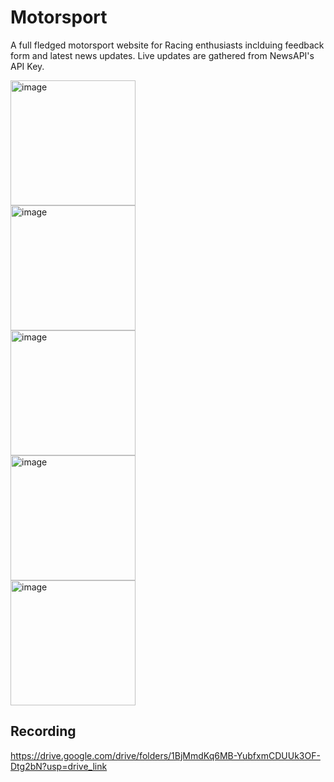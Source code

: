 # Motorsport

A full fledged motorsport website for Racing enthusiasts inclduing feedback form and latest news updates.
Live updates are gathered from NewsAPI's API Key.

<img width="200" alt="image" src="https://github.com/user-attachments/assets/a47236d6-2436-46c4-b431-46689b680207" /><br>
<img width="200" alt="image" src="https://github.com/user-attachments/assets/4a980ced-79fc-4ecd-9fee-d5b0ab95d3ac" /><br>
<img width="200" alt="image" src="https://github.com/user-attachments/assets/af47c8ad-6f2d-41f1-8801-8b49dc0bfdb7" /><br>
<img width="200" alt="image" src="https://github.com/user-attachments/assets/e2b5bb47-003b-4bb2-8ac8-7b2ab9379747" /><br>
<img width="200" alt="image" src="https://github.com/user-attachments/assets/147e5c46-dd1c-4e53-8801-569e64be303e" /><br>

## Recording
https://drive.google.com/drive/folders/1BjMmdKq6MB-YubfxmCDUUk3OF-Dtg2bN?usp=drive_link
